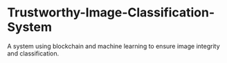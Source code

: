 # Trustworthy-Image-Classification-System
A system using blockchain and machine learning to ensure image integrity and classification.
